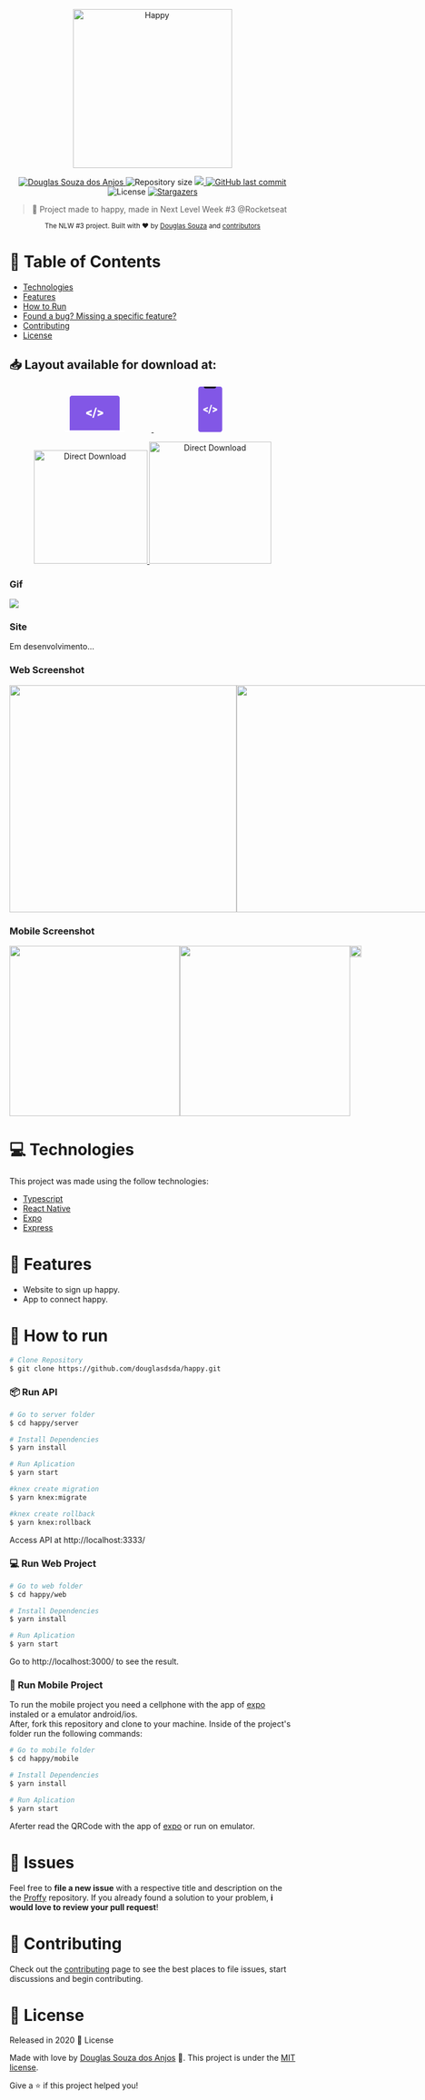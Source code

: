 <p align="center">
   <img src="https://github.com/douglasdsda/happy/blob/master/.github/Home.jpg" alt="Happy" width="280"/>
</p>

<p align="center">	
   <a href="https://www.linkedin.com/in/douglas-souza-5b6bab31/">
      <img alt="Douglas Souza dos Anjos" src="https://img.shields.io/badge/-douglasdsda-8257E5?style=flat&logo=Linkedin&logoColor=white" />
   </a>
  <img alt="Repository size" src="https://img.shields.io/github/repo-size/douglasdsda/happy?color=774DD6">

  <a aria-label="Completed" href="https://nextlevelweek.com/episodios/omnistack/edicao/3">
    <img src="https://img.shields.io/badge/Happy-NLW 3.0-8257E5?logo=data:image/png;base64,iVBORw0KGgoAAAANSUhEUgAAABAAAAAQCAMAAAAoLQ9TAAAALVBMVEVHcExxWsF0XMJzXMJxWcFsUsD///9jRrzY0u6Xh9Gsn9n39fyMecy0qd2bjNJWBT0WAAAABHRSTlMA2Do606wF2QAAAGlJREFUGJVdj1cWwCAIBLEsRU3uf9xobDH8+GZwUYi8i6ucJwrxKE+7D0G9Q4vlYqtmCSjndr4CgCgzlyFgfKfKCVO0LrPKjmiqMxGXkJwNnXskqWG+1oSM+BSwD8f29YLNjvx/OQrn+g99oQSoNmt3PgAAAABJRU5ErkJggg=="></img>
  </a>
  <a href="https://github.com/douglasdsda/proffy/commits/master">
    <img alt="GitHub last commit" src="https://img.shields.io/github/last-commit/douglasdsda/proffy?color=774DD6">
  </a> 
  <img alt="License" src="https://img.shields.io/badge/license-MIT-8257E5">
  <a href="https://github.com/douglasdsda/happy/stargazers">
    <img alt="Stargazers" src="https://img.shields.io/github/stars/douglasdsda/happy?color=8257E5&logo=github">
  </a>
</p>

> :rocket: Project made to happy, made in Next Level Week #3 @Rocketseat

<div align="center">
  <sub>The NLW #3 project. Built with ❤︎ by
    <a href="https://github.com/douglasdsda">Douglas Souza</a> and
    <a href="https://github.com/douglasdsda/happy/graphs/contributors">
      contributors
    </a>
  </sub>
</div>

# :pushpin: Table of Contents

* [Technologies](#computer-technologies)
* [Features](#rocket-features)
* [How to Run](#construction_worker-how-to-run)
* [Found a bug? Missing a specific feature?](#bug-issues)
* [Contributing](#tada-contributing)
* [License](#closed_book-license)

<h2 align="left"> 📥 Layout available for download at: </h2>
<p align="center">
    <a title="Ir para Figma Web" alt="Ir para Figma Web" href="https://www.figma.com/file/GHGS126t7WYjnPZdRKChJF/Proffy-Web/duplicate">
        <svg width="200" height="64" viewBox="0 0 106 64" fill="none"><path d="M97 61V4.207a4.32 4.32 0 00-1.172-2.975A3.903 3.903 0 0093 0H13c-1.06 0-2.078.443-2.828 1.232A4.32 4.32 0 009 4.207V61h88z" fill="#8257E6"></path><path d="M0 61h106v1.5c0 .398-.385.78-1.071 1.06-.685.282-1.615.44-2.584.44H3.655c-.97 0-1.899-.158-2.584-.44C.385 63.28 0 62.899 0 62.5V61zM41.733 30.643l6.06 2.095v3.495L38 32.135v-3.029l9.793-4.098v3.483l-6.06 2.152zM51.383 39h-2.648l5.506-18H56.9l-5.517 18zM64.289 30.61l-6.027-2.107v-3.484L68 29.118v3.028l-9.738 4.099V32.76l6.027-2.152z" fill="#fff"></path></svg>
    </a>
   <a title="Ir para Figma Mobile" alt="Ir para Figma Mobile" href="https://www.figma.com/file/e33KvgUpFdunXxJjHnK7CG/Proffy-Mobile/duplicate">
       <svg width="200" height="80" viewBox="0 0 43 80" fill="none"><path d="M38.384 80H3.838C1.718 80 0 78.115 0 75.79V4.21C0 1.886 1.718 0 3.838 0h34.546c2.12 0 3.838 1.885 3.838 4.21v71.58c0 2.325-1.718 4.21-3.838 4.21z" fill="#8257E6"></path><path d="M10 0h21.273v.273a3 3 0 01-3 3H13a3 3 0 01-3-3V0z" fill="#121214"></path><path d="M11.93 40.556l4.938 1.81v3.02l-7.98-3.541v-2.617l7.98-3.542v3.01l-4.937 1.86zM19.793 47.778h-2.157l4.486-15.556h2.166l-4.495 15.556zM30.31 40.526l-4.911-1.82v-3.01l7.934 3.541v2.618L25.4 45.397v-3.011l4.91-1.86z" fill="#fff"></path></svg>
    </a>
</p>
<p align="center">
    <a title="Download .fig Web" href="https://www.figma.com/file/3xu66Mumqf7nS0K2LFb5Ur/Happy-Web-(Copy)?node-id=0%3A1">
        <img alt="Direct Download" src="https://img.shields.io/badge/Download Web-black?style=flat-square&logo=figma&logoColor=red" width="200px" />
    </a>
    <a title="Download .fig Mobile" href="https://www.figma.com/file/saaRH4CqbhdtJsBnRPmqx0/Happy-Mobile-(Copy)?node-id=0%3A1">
        <img alt="Direct Download" src="https://img.shields.io/badge/Download Mobile-black?style=flat-square&logo=figma&logoColor=red" width="215px"/>
    </a>
</p>

### Gif
<div style="display: flex; flex-direction: 'row'; align-items: 'center';">
     <img src="https://github.com/douglasdsda/happy/blob/master/.github/Home.png">
</div>

### Site
 Em desenvolvimento...

### Web Screenshot
<div style="display: flex; flex-direction: 'row'; align-items: 'center';">
   <img src="https://github.com/douglasdsda/happy/blob/master/.github/Mapa.png" heigth="600px" width="400px">
   <img src="https://github.com/douglasdsda/happy/blob/master/.github/  cadadastro.png" heigth="600px" width="400px">
</div>

### Mobile Screenshot
<div style="display: flex; flex-direction: 'row';">
   <img src="https://github.com/douglasdsda/happy/blob/master/.github/web1.png"  heigth="300px"  width="300">
   <img src="https://github.com/douglasdsda/happy/blob/master/.github/web3.png"  heigth="300px"  width="300">
     <img src="https://github.com/douglasdsda/happy/blob/master/.github/web2.png"  heigth="300px"  width="100%">
</div>

# :computer: Technologies
This project was made using the follow technologies:
<ul>
  <li><a href="https://www.typescriptlang.org/">Typescript</a></li>
  <li><a href="https://reactnative.dev/">React Native</a></li>
  <li><a href="https://expo.io/">Expo</a></li>
  <li><a href="https://expressjs.com/en/api.html#express">Express</a></li>
</ul>

# :rocket: Features

* Website to sign up happy.
* App to connect happy.

# :construction_worker: How to run
```bash
# Clone Repository
$ git clone https://github.com/douglasdsda/happy.git
```
### 📦 Run API

```bash
# Go to server folder
$ cd happy/server

# Install Dependencies
$ yarn install

# Run Aplication
$ yarn start

#knex create migration
$ yarn knex:migrate

#knex create rollback
$ yarn knex:rollback

```
Access API at http://localhost:3333/

### 💻 Run Web Project

```bash
# Go to web folder
$ cd happy/web

# Install Dependencies
$ yarn install

# Run Aplication
$ yarn start
```
Go to http://localhost:3000/ to see the result.

### 📱 Run Mobile Project
To run the mobile project you need a cellphone with the app of [expo](https://play.google.com/store/apps/details?id=host.exp.exponent) instaled or a emulator android/ios.
<br />
After, fork this repository and clone to your machine. Inside of the project's folder run the following commands:

```bash
# Go to mobile folder
$ cd happy/mobile

# Install Dependencies
$ yarn install

# Run Aplication
$ yarn start
```
Aferter read the QRCode with the app of [expo](https://play.google.com/store/apps/details?id=host.exp.exponent) or run on emulator.


# :bug: Issues

Feel free to **file a new issue** with a respective title and description on the the [Proffy](https://github.com/douglasdsda/happy/issues) repository. If you already found a solution to your problem, **i would love to review your pull request**!

# :tada: Contributing

Check out the [contributing](https://github.com/douglasdsda/happy/blob/master/CONTRIBUTING.md) page to see the best places to file issues, start discussions and begin contributing.

# :closed_book: License

Released in 2020 :closed_book: License

Made with love by [Douglas Souza dos Anjos](https://github.com/douglasdsda) 🚀.
This project is under the [MIT license](https://github.com/douglasdsda/happy/master/LICENSE).


Give a ⭐️ if this project helped you!
